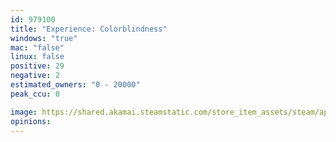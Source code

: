 ```yaml
---
id: 979100
title: "Experience: Colorblindness"
windows: "true"
mac: "false"
linux: false
positive: 29
negative: 2
estimated_owners: "0 - 20000"
peak_ccu: 0

image: https://shared.akamai.steamstatic.com/store_item_assets/steam/apps/979100/header.jpg?t=1543334950
opinions:
---
```

